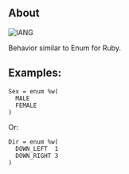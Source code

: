 ## About
![lANG](https://img.shields.io/badge/LANG-RUBY(%20RGSS%20)-red?style=for-the-badge&logo=appveyo)
<p>Behavior similar to Enum for Ruby.</p>

## Examples:
```
Sex = enum %w(
  MALE
  FEMALE
)
```
Or:
```
Dir = enum %w(
  DOWN_LEFT  1
  DOWN_RIGHT 3
)
```
